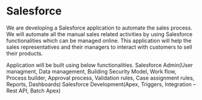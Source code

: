 # Salesforce
We are developing a Salesforce application to automate the sales process. We will automate all the manual sales related activities by using Salesforce functionalities 
which can be managed online. This application will help the sales representatives and their managers to interact with customers to sell their products.

Application will be built using below functionalities.
Salesforce Admin(User managment, Data management, Building Security Model, Work flow, Process builder, Approval process, Validation rules, Case assignment rules, Reports, Dashboards)
Salesforce Development(Apex, Triggers, Integration – Rest API, Batch Apex)
